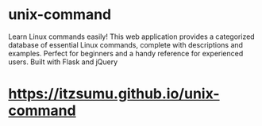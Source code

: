 # unix-command
Learn Linux commands easily! This web application provides a categorized database of essential Linux commands, complete with descriptions and examples. Perfect for beginners and a handy reference for experienced users. Built with Flask and jQuery

# https://itzsumu.github.io/unix-command

